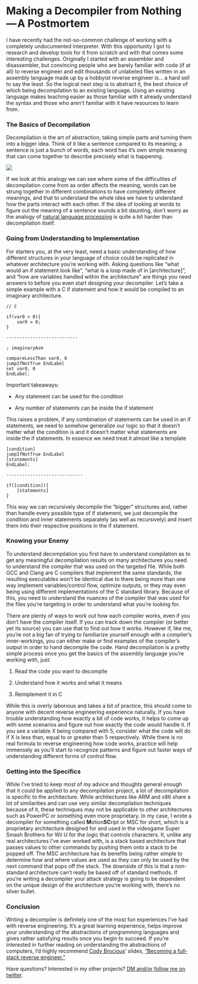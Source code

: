 
# Making a Decompiler from Nothing — A Postmortem



I have recently had the not-so-common challenge of working with a completely undocumented interpreter. With this opportunity I got to research and develop tools for it from scratch and with that comes some interesting challenges. Originally I started with an assembler and disassembler, but convincing people who are barely familiar with code (if at all) to reverse engineer and edit thousands of unlabeled files written in an assembly language made up by a hobbyist reverse engineer is… a hard sell to say the least. So the logical next step is to abstract it, the best choice of which being decompilation to an existing language. Using an existing language makes teaching easier as those familiar with it already understand the syntax and those who aren’t familiar with it have resources to learn from.

### The Basics of Decompilation

Decompilation is the art of abstraction, taking simple parts and turning them into a bigger idea. Think of it like a sentence compared to its meaning; a sentence is just a bunch of words, each word has it’s own simple meaning that can come together to describe precisely what is happening.

![](https://cdn-images-1.medium.com/max/4200/1*CrCo-zPWu-LRo_xt6o1WsA.png)

If we look at this analogy we can see where some of the difficulties of decompilation come from as order affects the meaning, words can be strung together in different combinations to have completely different meanings, and that to understand the whole idea we have to understand how the parts interact with each other. If the idea of looking at words to figure out the meaning of a sentence sounds a bit daunting, don’t worry as the analogy of [natural language processing](https://en.wikipedia.org/wiki/Natural_language_processing) is quite a bit harder than decompilation itself.

### Going from Understanding to Implementation

For starters you, at the very least, need a basic understanding of how different structures in your language of choice could be replicated in whatever architecture you’re working with. Asking questions like “what would an if statement look like”, “what is a loop made of in [architecture]”, and “how are variables handled within the architecture” are things you need answers to before you even start designing your decompiler. Let’s take a simple example with a C if statement and how it would be compiled to an imaginary architecture.

    // C

    if(var0 < 0){
        var0 = 0;
    }

    ---------------------------

    ; imaginaryAsm

    compareLessThan var0, 0
    jumpIfNotTrue EndLabel
    set var0, 0
    EndLabel:

Important takeaways:

* Any statement can be used for the condition

* Any number of statements can be inside the if statement

This raises a problem, if any combination of statements can be used in an if statements, we need to somehow generalize our logic so that it doesn’t matter what the condition is and it doesn’t matter what statements are inside the if statements. In essence we need treat it almost like a template

    [condition]
    jumpIfNotTrue EndLabel
    [statements]
    EndLabel:

    -----------------------------

    if([condition]){
        [statements]
    }

This way we can recursively decompile the “bigger” structures and, rather than handle every possible type of if statement, we just decompile the condition and inner statements separately (as well as recursively) and insert them into their respective positions in the if statement.

### Knowing your Enemy

To understand decompilation you first have to understand compilation as to get any meaningful decompilation results on many architectures you need to understand the compiler that was used on the targeted file. While both GCC and Clang are C compilers that implement the same standards, the resulting executables won’t be identical due to there being more than one way implement variables/control flow, optimize outputs, or they may even being using different implementations of the C standard library. Because of this, you need to understand the nuances of the compiler that was used for the files you’re targeting in order to understand what you’re looking for.

There are plenty of ways to work out how each compiler works, even if you don’t have the compiler itself. If you can track down the compiler (or better yet its source) you can use that to find out how it works. However if, like me, you’re not a big fan of trying to familiarize yourself enough with a compiler’s inner-workings, you can either make or find examples of the compiler’s output in order to hand decompile the code. Hand decompilation is a pretty simple process once you get the basics of the assembly language you’re working with, just:

1. Read the code you want to decompile

1. Understand how it works and what it means

1. Reimplement it in C

While this is overly laborious and takes a bit of practice, this should come to anyone with decent reverse engineering experience naturally. If you have trouble understanding how exactly a bit of code works, it helps to come up with some scenarios and figure out how exactly the code would handle it. If you see a variable X being compared with 5, consider what the code will do if X is less than, equal to or greater than 5 respectively. While there is no real formula to reverse engineering how code works, practice will help immensely as you’ll start to recognize patterns and figure out faster ways of understanding different forms of control flow.

### Getting into the Specifics

While I’ve tried to keep most of my advice and thoughts general enough that it could be applied to any decompilation project, a lot of decompilation is specific to the architecture. While architectures like ARM and x86 share a lot of similarities and can use very similar decompilation techniques because of it, these techniques may not be applicable to other architectures such as PowerPC or something even more proprietary. In my case, I wrote a decompiler for something called **M**otion**SC**ript or MSC for short, which is a proprietary architecture designed for and used in the videogame Super Smash Brothers for Wii U for the logic that controls characters. It, unlike any real architectures I’ve ever worked with, is a stack based architecture that passes values to other commands by pushing them onto a stack to be popped off. The MSC architecture has its benefits being rather simple to determine how and where values are used as they can only be used by the next command that pops off the stack. The downside of this is that a non-standard architecture can’t really be based off of standard methods. If you’re writing a decompiler your attack strategy is going to be dependent on the unique design of the architecture you’re working with, there’s no silver bullet.

### Conclusion

Writing a decompiler is definitely one of the most fun experiences I’ve had with reverse engineering. It’s a great learning experience, helps improve your understanding of the abstractions of programming languages and gives rather satisfying results once you begin to succeed. If you’re interested in further reading on understanding the abstractions of computers, I’d highly recommend [Cody Brocious](https://twitter.com/daeken)’ slides, [“Becoming a full-stack reverse engineer.”](https://twitter.com/daeken/status/1036081396157239297)

Have questions? Interested in my other projects? [DM and/or follow me on twitter](https://www.twitter.com/jam1garner).
